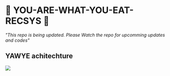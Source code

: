# 🤗 YOU-ARE-WHAT-YOU-EAT-RECSYS 🤗 

*"This repo is being updated. Please Watch the repo for upcomming updates and codes"*
## YAWYE achitechture
<img src="https://github.com/Sonny-Inkai/YOU-ARE-WHAT-YOU-EAT-RECSYS/blob/main/image/architechture.drawio.png" />
